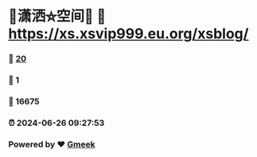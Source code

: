 # 🤠潇洒⛤空间🤠 :link: https://xs.xsvip999.eu.org/xsblog/ 
### :page_facing_up: [20](https://xs.xsvip999.eu.org/xsblog//tag.html) 
### :speech_balloon: 1 
### :hibiscus: 16675 
### :alarm_clock: 2024-06-26 09:27:53 
### Powered by :heart: [Gmeek](https://github.com/Meekdai/Gmeek)
